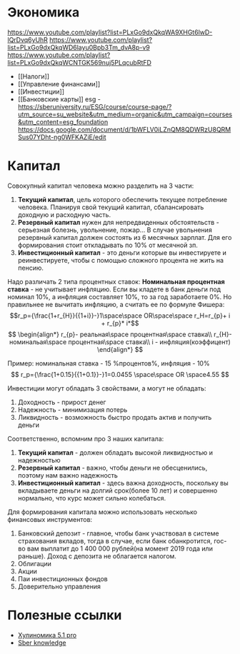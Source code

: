 # Экономика
https://www.youtube.com/playlist?list=PLxGo9dxQkqWA9XHGt6lwD-lQrDvq6yUhR
https://www.youtube.com/playlist?list=PLxGo9dxQkqWD6layu0Bpb3Tm_dvA8p-v9
https://www.youtube.com/playlist?list=PLxGo9dxQkqWCNTGK569nuj5PLqcubRtFD

* [[Налоги]]
* [[Управление финансами]]
* [[Инвестиции]]
* [[Банковские карты]]
esg - https://sberuniversity.ru/ESG/course/course-page/?utm_source=su_website&utm_medium=organic&utm_campaign=courses&utm_content=esg_foundation
https://docs.google.com/document/d/1bWFLV0iLZnQM8QDWRzU8QRMSus07YDht-ng0WFKAZiE/edit
# Капитал
Совокупный капитал человека можно разделить на 3 части:
1. **Текущий капитал**, цель которого обеспечить текущее потребление человека. Планируя свой текущий капитал, сбалансировать доходную и расходную часть.
2. **Резервный капитал** нужен для непредвиденных обстоятельств - серьезная болезнь, увольнение, пожар... В случае увольнения резервный капитал должен состоять из 6 месячных зарплат. Для его формирования стоит откладывать по 10% от месячной зп.
3. **Инвестиционный капитал** - это деньги которые вы инвестируете и реинвестируете, чтобы с помощью сложного процента не жить на пенсию.

Надо различать 2 типа процентных ставок:
**Номинальная процентная ставка** - не учитывает инфляцию. Если вы кладете в банк деньги под номинал 10%, а инфляция составляет 10%, то за год заработаете 0%. Но правильнее не вычитать инфляцию, а считать ее по формуле Фишера:
$$r_p={\frac{1+r_{H}}{{1+i}}-}1\space\space OR\space\space r_H=r_{p}+ i + r_{p}* i*$$
$$
\begin{align*}
r_{p}- реальная\space процентная\space ставка\\
r_{H}- номинальая\space процентная\space ставка\\
i - инфляция(коэффицент)
\end{align*}
$$

Пример: номинальная ставка - 15 %процентов%, инфляция - 10%
$$
r_p={\frac{1+0.15}{{1+0.1}}-}1=0.0455 \space\space OR \space4.55
$$



Инвестиции могут обладать 3 свойствами, а могут не обладать:
1. Доходность - прирост денег
2. Надежность - минимизация потерь
3. Ликвидность - возможность быстро продать актив и получить деньги

Соответственно, вспомним про 3 наших капитала:
1. **Текущий капитал** - должен обладать высокой ликвидностью и надежностью
2. **Резервный капитал** - важно, чтобы деньги не обесценились, поэтому нам важно надежность
3. **Инвестиционный капитал** - здесь важна доходность, поскольку вы вкладываете деньги на долгий срок(более 10 лет) и совершенно нормально, что курс может сильно колебаться.

Для формирования капитала можно использовать несколько финансовых инструментов:
1. Банковский депозит - главное, чтобы банк участвовал в системе страхования вкладов, тогда в случае, если банк обанкротится, гос-во вам выплатит до 1 400 000 рублей(на момент 2019 года или раньше). Доход с депозита не облагается налогом.
2. Облигации
3. Акции
4. Паи инвестиционных фондов
5. Доверительно управления


# Полезные ссылки
* [Хулиномика 5.1 pro](https://хулиномика.рф/pro)
* [Sber knowledge](https://sberuniversity.ru/sber-knowledge/)